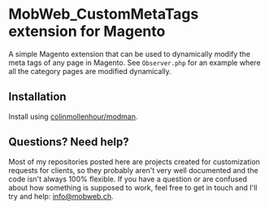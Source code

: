 # MobWeb_CustomMetaTags extension for Magento

A simple Magento extension that can be used to dynamically modify the meta tags of any page in Magento. See `Observer.php` for an example where all the category pages are modified dynamically.

## Installation

Install using [colinmollenhour/modman](https://github.com/colinmollenhour/modman/).

## Questions? Need help?

Most of my repositories posted here are projects created for customization requests for clients, so they probably aren't very well documented and the code isn't always 100% flexible. If you have a question or are confused about how something is supposed to work, feel free to get in touch and I'll try and help: [info@mobweb.ch](mailto:info@mobweb.ch).